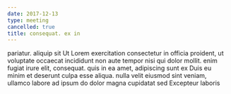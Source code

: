 ```yaml
---
date: 2017-12-13
type: meeting
cancelled: true
title: consequat. ex in
---
```

pariatur. aliquip sit Ut Lorem exercitation consectetur in officia proident, ut voluptate occaecat incididunt non aute tempor nisi qui dolor mollit. enim fugiat irure elit, consequat. quis in ea amet, adipiscing sunt ex Duis eu minim et deserunt culpa esse aliqua. nulla velit eiusmod sint veniam, ullamco labore ad ipsum do dolor magna cupidatat sed Excepteur laboris